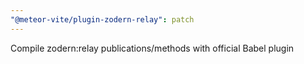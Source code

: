```yaml
---
"@meteor-vite/plugin-zodern-relay": patch
---
```


Compile zodern:relay publications/methods with official Babel plugin
